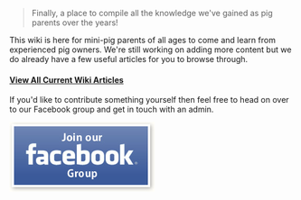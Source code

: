 <!-- TITLE: Welcome to Pigipedia -->
<!-- SUBTITLE: The official wiki for mini-pig parents and enthusiasts. -->

<div style="position: relative; min-height: 1500px; ">
<div style="position: absolute; top: 0; left: 0; width: 100%; height: 100%; opacity: .30; background-image: url(/uploads/free-pig-wallpapers-8.jpg); background-size: contain; background-repeat: no-repeat;"></div>

> Finally, a place to compile all the knowledge we've gained as pig parents over the years!

This wiki is here for mini-pig parents of all ages to come and learn from experienced pig owners.
We're still working on adding more content but we do already have a few useful articles for you to browse through.

#### [View All Current Wiki Articles](http://pigipedia.org/all)

If you'd like to contribute something yourself then feel free to head on over to our Facebook group and get in touch with an admin.

<!-- Script to make the button link to facebook.com on desktop browsers or invoke the mobile app on mobile devices. -->
<a id="fbGroupButton" href="#" class="external-link" target="_blank"><img src="/uploads/button-join-facebook.jpg" alt="Join Our Facebook Group" /></a>
<script>
	let userAgent = navigator.userAgent || navigator.vendor || window.opera;
	let fbLink = "https://www.facebook.com/groups/468233740261513";

  if(/iPad|iPhone|iPod/.test(userAgent) && !window.MSStream) {
    fbLink = "fb://groups/468233740261513";
  } else if(/android/i.test(userAgent)) {
    window.location = "fb://groups/468233740261513";
  } 
	
	let fbBtn = document.getElementById('fbGroupButton');
	fbBtn.setAttribute('href', fbLink);
</script>



</div>